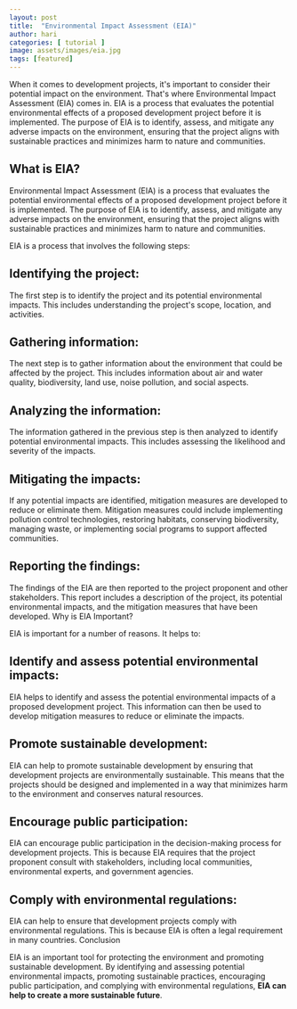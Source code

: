 ```yaml
---
layout: post
title:  "Environmental Impact Assessment (EIA)"
author: hari
categories: [ tutorial ]
image: assets/images/eia.jpg
tags: [featured]
---
```

When it comes to development projects, it's important to consider their potential impact on the environment. That's where Environmental Impact Assessment (EIA) comes in. EIA is a process that evaluates the potential environmental effects of a proposed development project before it is implemented. The purpose of EIA is to identify, assess, and mitigate any adverse impacts on the environment, ensuring that the project aligns with sustainable practices and minimizes harm to nature and communities.

## What is EIA?
Environmental Impact Assessment (EIA) is a process that evaluates the potential environmental effects of a proposed development project before it is implemented. The purpose of EIA is to identify, assess, and mitigate any adverse impacts on the environment, ensuring that the project aligns with sustainable practices and minimizes harm to nature and communities.

EIA is a process that involves the following steps:

## Identifying the project: 
The first step is to identify the project and its potential environmental impacts. This includes understanding the project's scope, location, and activities.
## Gathering information: 
The next step is to gather information about the environment that could be affected by the project. This includes information about air and water quality, biodiversity, land use, noise pollution, and social aspects.
## Analyzing the information: 
The information gathered in the previous step is then analyzed to identify potential environmental impacts. This includes assessing the likelihood and severity of the impacts.
## Mitigating the impacts: 
If any potential impacts are identified, mitigation measures are developed to reduce or eliminate them. Mitigation measures could include implementing pollution control technologies, restoring habitats, conserving biodiversity, managing waste, or implementing social programs to support affected communities.
## Reporting the findings: 
The findings of the EIA are then reported to the project proponent and other stakeholders. This report includes a description of the project, its potential environmental impacts, and the mitigation measures that have been developed.
Why is EIA Important?

EIA is important for a number of reasons. It helps to:

## Identify and assess potential environmental impacts: 
EIA helps to identify and assess the potential environmental impacts of a proposed development project. This information can then be used to develop mitigation measures to reduce or eliminate the impacts.
## Promote sustainable development: 
EIA can help to promote sustainable development by ensuring that development projects are environmentally sustainable. This means that the projects should be designed and implemented in a way that minimizes harm to the environment and conserves natural resources.
## Encourage public participation: 
EIA can encourage public participation in the decision-making process for development projects. This is because EIA requires that the project proponent consult with stakeholders, including local communities, environmental experts, and government agencies.
## Comply with environmental regulations: 
EIA can help to ensure that development projects comply with environmental regulations. This is because EIA is often a legal requirement in many countries.
Conclusion

EIA is an important tool for protecting the environment and promoting sustainable development. By identifying and assessing potential environmental impacts, promoting sustainable practices, encouraging public participation, and complying with environmental regulations, **EIA can help to create a more sustainable future**.